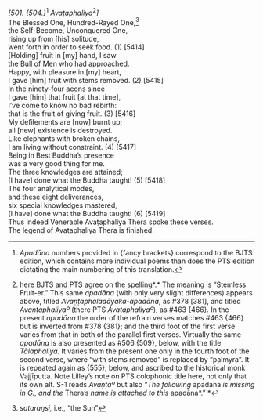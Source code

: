 *\[501. {504.}*[^1] *Avaṭaphaliya*[^2]*\]*  
The Blessed One, Hundred-Rayed One,[^3]  
the Self-Become, Unconquered One,  
rising up from \[his\] solitude,  
went forth in order to seek food. (1) \[5414\]  
\[Holding\] fruit in \[my\] hand, I saw  
the Bull of Men who had approached.  
Happy, with pleasure in \[my\] heart,  
I gave \[him\] fruit with stems removed. (2) \[5415\]  
In the ninety-four aeons since  
I gave \[him\] that fruit \[at that time\],  
I’ve come to know no bad rebirth:  
that is the fruit of giving fruit. (3) \[5416\]  
My defilements are \[now\] burnt up;  
all \[new\] existence is destroyed.  
Like elephants with broken chains,  
I am living without constraint. (4) \[5417\]  
Being in Best Buddha’s presence  
was a very good thing for me.  
The three knowledges are attained;  
\[I have\] done what the Buddha taught! (5) \[5418\]  
The four analytical modes,  
and these eight deliverances,  
six special knowledges mastered,  
\[I have\] done what the Buddha taught! (6) \[5419\]  
Thus indeed Venerable Avaṭaphaliya Thera spoke these verses.  
The legend of Avaṭaphaliya Thera is finished.  
[^1]: *Apadāna* numbers provided in {fancy brackets} correspond to the
    BJTS edition, which contains more individual poems than does the PTS
    edition dictating the main numbering of this translation.  
[^2]: here BJTS and PTS agree on the spelling*.* The meaning is
    “Stemless Fruit-er.” This same *apadāna* (with only very slight
    differences) appears above, titled *Avaṇṭaphaladāyaka*-*apadāna*, as
    \#378 \[381\], and titled *Avaṇṭaphaliyaº* (there PTS
    *Avaṭaphaliyaº*), as \#463 {466}*.* In the present *apadāna* the
    order of the refrain verses matches \#463 {466} but is inverted from
    \#378 {381}; and the third foot of the first verse varies from that
    in both of the parallel first verses. Virtually the same *apadāna*
    is also presented as \#506 {509}, below, with the title
    *Tālaphaliya.* It varies from the present one only in the fourth
    foot of the second verse, where “with stems removed” is replaced by
    “palmyra”. It is repeated again as {555}, below, and ascribed to the
    historical monk Vajjīputta. Note Lilley’s note on PTS colophonic
    title here, not only that its own alt. S-1 reads *Avaṇṭaº* but also
    “*The following* apadāna *is missing in G., and the* Thera’s *name
    is attached to this* apadāna*.” *  
[^3]: *sataraŋsi,* i.e., “the Sun”
